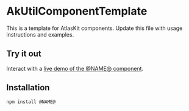 # AkUtilComponentTemplate

This is a template for AtlasKit components. Update this file with usage instructions and examples.

## Try it out

Interact with a [live demo of the @NAME@ component](https://aui-cdn.atlassian.com/atlaskit/stories/@NAME@/@VERSION@/).

## Installation

```sh
npm install @NAME@
```
